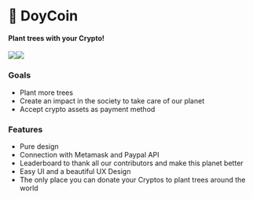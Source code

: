 # :deciduous_tree:  DoyCoin
#### Plant trees with your Crypto!

![](https://img.shields.io/github/stars/srteerra/doycoin)![](https://img.shields.io/github/forks/srteerra/doycoin)

### Goals
- Plant more trees
- Create an impact in the society to take care of our planet
- Accept crypto assets as payment method

### Features

- Pure design
- Connection with Metamask and Paypal API
- Leaderboard to thank all our contributors and make this planet better
- Easy UI and a beautiful UX Design
- The only place you can donate your Cryptos to plant trees around the world
